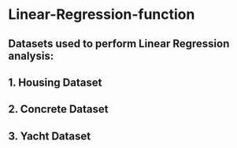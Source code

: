 # Linear-Regression-function

## Datasets used to perform Linear Regression analysis:
## 1. Housing Dataset
## 2. Concrete Dataset
## 3. Yacht Dataset

